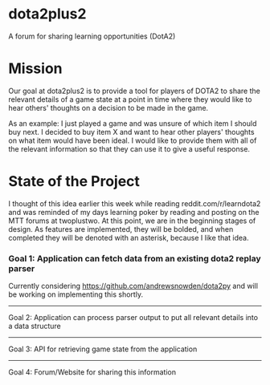 # dota2plus2
A forum for sharing learning opportunities (DotA2)

<h1>Mission</h1>
Our goal at dota2plus2 is to provide a tool for players of DOTA2 to share the relevant details of a game state at a point in time where they would like to hear others' thoughts on a decision to be made in the game.

As an example:
I just played a game and was unsure of which item I should buy next. I decided to buy item X and want to hear other players' thoughts on what item would have been ideal. I would like to provide them with all of the relevant information so that they can use it to give a useful response.

<h1>State of the Project</h1>
I thought of this idea earlier this week while reading reddit.com/r/learndota2 and was reminded of my days learning poker by reading and posting on the MTT forums at twoplustwo. At this point, we are in the beginning stages of design. As features are implemented, they will be bolded, and when completed they will be denoted with an asterisk, because I like that idea.

<h3>Goal 1: Application can fetch data from an existing dota2 replay parser</h3>

Currently considering https://github.com/andrewsnowden/dota2py and will be working on implementing this shortly.
<hr>

Goal 2: Application can process parser output to put all relevant details into a data structure
<hr>

Goal 3: API for retrieving game state from the application
<hr>

Goal 4: Forum/Website for sharing this information
